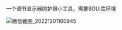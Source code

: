 一个调节显示器的护眼小工具，需要SOUI库环境

![微信截图_20221201160945](https://user-images.githubusercontent.com/37009792/205004063-7a7232a7-a119-45c8-9d8b-ebc7aa3341ad.jpg)
